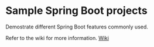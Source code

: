 # Sample Spring Boot projects
Demostrate different Spring Boot features commonly used.

Refer to the wiki for more information. [Wiki](https://github.com/boonseng3/spring_boot_projects/wiki)
